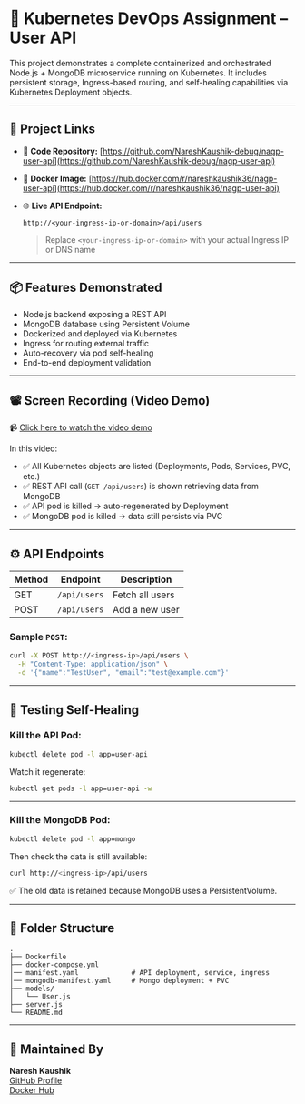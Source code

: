# 🐳 Kubernetes DevOps Assignment – User API

This project demonstrates a complete containerized and orchestrated Node.js + MongoDB microservice running on Kubernetes. It includes persistent storage, Ingress-based routing, and self-healing capabilities via Kubernetes Deployment objects.

---

## 🔗 Project Links

- 📁 **Code Repository:** [https://github.com/NareshKaushik-debug/nagp-user-api](https://github.com/NareshKaushik-debug/nagp-user-api)
- 🐳 **Docker Image:** [https://hub.docker.com/r/nareshkaushik36/nagp-user-api](https://hub.docker.com/r/nareshkaushik36/nagp-user-api)
- 🌐 **Live API Endpoint:**  
  ```
  http://<your-ingress-ip-or-domain>/api/users
  ```

  > Replace `<your-ingress-ip-or-domain>` with your actual Ingress IP or DNS name

---

## 📦 Features Demonstrated

- Node.js backend exposing a REST API
- MongoDB database using Persistent Volume
- Dockerized and deployed via Kubernetes
- Ingress for routing external traffic
- Auto-recovery via pod self-healing
- End-to-end deployment validation

---

## 📽️ Screen Recording (Video Demo)

📹 [Click here to watch the video demo](https://drive.google.com/your-video-link)

In this video:

- ✅ All Kubernetes objects are listed (Deployments, Pods, Services, PVC, etc.)
- ✅ REST API call (`GET /api/users`) is shown retrieving data from MongoDB
- ✅ API pod is killed → auto-regenerated by Deployment
- ✅ MongoDB pod is killed → data still persists via PVC

---

## ⚙️ API Endpoints

| Method | Endpoint       | Description               |
|--------|----------------|---------------------------|
| GET    | `/api/users`   | Fetch all users           |
| POST   | `/api/users`   | Add a new user            |

### Sample `POST`:
```bash
curl -X POST http://<ingress-ip>/api/users \
  -H "Content-Type: application/json" \
  -d '{"name":"TestUser", "email":"test@example.com"}'
```

---

## 🧪 Testing Self-Healing

### Kill the API Pod:
```bash
kubectl delete pod -l app=user-api
```

Watch it regenerate:
```bash
kubectl get pods -l app=user-api -w
```

---

### Kill the MongoDB Pod:
```bash
kubectl delete pod -l app=mongo
```

Then check the data is still available:
```bash
curl http://<ingress-ip>/api/users
```

✅ The old data is retained because MongoDB uses a PersistentVolume.

---

## 📁 Folder Structure

```
.
├── Dockerfile
├── docker-compose.yml
│── manifest.yaml             # API deployment, service, ingress
│── mongodb-manifest.yaml     # Mongo deployment + PVC
├── models/
│   └── User.js
├── server.js
└── README.md
```

---

## 🧠 Maintained By

**Naresh Kaushik**  
[GitHub Profile](https://github.com/NareshKaushik-debug)  
[Docker Hub](https://hub.docker.com/u/nareshkaushik36)
